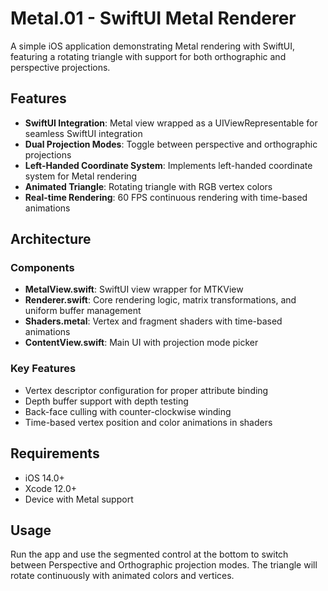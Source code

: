 # Metal.01 - SwiftUI Metal Renderer

A simple iOS application demonstrating Metal rendering with SwiftUI, featuring a rotating triangle with support for both orthographic and perspective projections.

## Features

- **SwiftUI Integration**: Metal view wrapped as a UIViewRepresentable for seamless SwiftUI integration
- **Dual Projection Modes**: Toggle between perspective and orthographic projections
- **Left-Handed Coordinate System**: Implements left-handed coordinate system for Metal rendering
- **Animated Triangle**: Rotating triangle with RGB vertex colors
- **Real-time Rendering**: 60 FPS continuous rendering with time-based animations

## Architecture

### Components

- **MetalView.swift**: SwiftUI view wrapper for MTKView
- **Renderer.swift**: Core rendering logic, matrix transformations, and uniform buffer management
- **Shaders.metal**: Vertex and fragment shaders with time-based animations
- **ContentView.swift**: Main UI with projection mode picker

### Key Features

- Vertex descriptor configuration for proper attribute binding
- Depth buffer support with depth testing
- Back-face culling with counter-clockwise winding
- Time-based vertex position and color animations in shaders

## Requirements

- iOS 14.0+
- Xcode 12.0+
- Device with Metal support

## Usage

Run the app and use the segmented control at the bottom to switch between Perspective and Orthographic projection modes. The triangle will rotate continuously with animated colors and vertices.